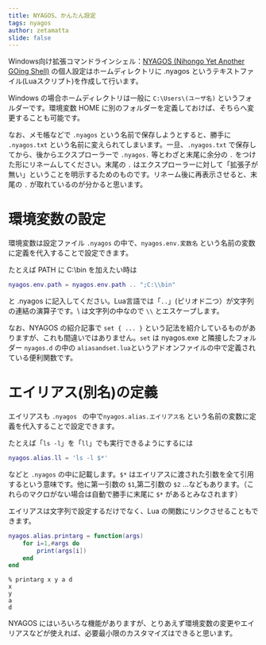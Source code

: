 ```yaml
---
title: NYAGOS、かんたん設定
tags: nyagos
author: zetamatta
slide: false
---
```

Windows向け拡張コマンドラインシェル：[NYAGOS (Nihongo Yet Another GOing Shell)](https://github.com/zetamatta/nyagos) の個人設定はホームディレクトリに .nyagos というテキストファイル(Luaスクリプト)を作成して行います。

Windows の場合ホームディレクトリは一般に `C:\Users\(ユーザ名)` というフォルダーです。環境変数 HOME に別のフォルダーを定義しておけば、そちらへ変更することも可能です。

なお、メモ帳などで `.nyagos` という名前で保存しようとすると、勝手に `.nyagos.txt` という名前に変えられてしまいます。一旦、`.nyagos.txt` で保存してから、後からエクスプローラーで `.nyagos.` 等とわざと末尾に余分の `.` をつけた形にリネームしてください。末尾の `.` はエクスプローラーに対して「拡張子が無い」ということを明示するためのものです。リネーム後に再表示させると、末尾の `.` が取れているのが分かると思います。

環境変数の設定
==========

環境変数は設定ファイル `.nyagos` の中で、`nyagos.env.変数名` という名前の変数に定義を代入することで設定できます。

たとえば PATH に C:\bin を加えたい時は

``` lua
nyagos.env.path = nyagos.env.path .. ";C:\\bin"
```

と .nyagos に記入してください。Lua言語では「`..`」(ピリオド二つ）が文字列の連結の演算子です。\ は文字列の中なので `\\` とエスケープします。

なお、NYAGOS の紹介記事で `set { ... }` という記法を紹介しているものがありますが、これも間違いではありません。`set` は nyagos.exe と隣接したフォルダー `nyagos.d` の中の `aliasandset.lua`というアドオンファイルの中で定義されている便利関数です。


エイリアス(別名)の定義
========================

エイリアスも `.nyagos ` の中で`nyagos.alias.エイリアス名` という名前の変数に定義を代入することで設定できます。

たとえば「`ls -l`」を「`ll`」でも実行できるようにするには

``` lua
nyagos.alias.ll = 'ls -l $*'
```

などと `.nyagos` の中に記載します。`$*` はエイリアスに渡された引数を全て引用するという意味です。他に第一引数の `$1`,第二引数の `$2` …などもあります。（これらのマクロがない場合は自動で勝手に末尾に `$*` があるとみなされます）

エイリアスは文字列で設定するだけでなく、Lua の関数にリンクさせることもできます。

``` lua
nyagos.alias.printarg = function(args)
    for i=1,#args do
        print(args[i])
    end
end
```

```
% printarg x y a d
x
y
a
d
```

NYAGOS にはいろいろな機能がありますが、とりあえず環境変数の変更やエイリアスなどが使えれば、必要最小限のカスタマイズはできると思います。

